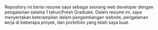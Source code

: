 Repository ini berisi resume saya sebagai seorang web developer dengan pengalaman selama 1 tahun/Fresh Graduate. Dalam resume ini, saya menyertakan keterampilan dalam pengembangan website, pengalaman kerja di beberapa proyek, dan portofolio yang telah saya buat.
